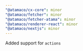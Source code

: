 ```yaml
---
"@atamaco/cx-core": minor
"@atamaco/fetcher": minor
"@atamaco/fetcher-atama": minor
"@atamaco/renderer-react": minor
"@atamaco/nextjs": minor
---
```


Added support for `actions`
